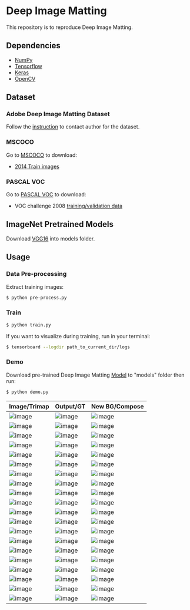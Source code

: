 # Deep Image Matting
This repository is to reproduce Deep Image Matting.

## Dependencies
- [NumPy](http://docs.scipy.org/doc/numpy-1.10.1/user/install.html)
- [Tensorflow](https://www.tensorflow.org/versions/r0.8/get_started/os_setup.html)
- [Keras](https://keras.io/#installation)
- [OpenCV](https://opencv-python-tutroals.readthedocs.io/en/latest/)

## Dataset
### Adobe Deep Image Matting Dataset
Follow the [instruction](https://sites.google.com/view/deepimagematting) to contact author for the dataset.

### MSCOCO
Go to [MSCOCO](http://cocodataset.org/#download) to download:
* [2014 Train images](http://images.cocodataset.org/zips/train2014.zip)


### PASCAL VOC
Go to [PASCAL VOC](http://host.robots.ox.ac.uk/pascal/VOC/) to download:
* VOC challenge 2008 [training/validation data](http://host.robots.ox.ac.uk/pascal/VOC/voc2008/VOCtrainval_14-Jul-2008.tar)

## ImageNet Pretrained Models
Download [VGG16](https://github.com/fchollet/deep-learning-models/releases/download/v0.1/vgg16_weights_tf_dim_ordering_tf_kernels.h5) into models folder.


## Usage
### Data Pre-processing
Extract training images:
```bash
$ python pre-process.py
```

### Train
```bash
$ python train.py
```

If you want to visualize during training, run in your terminal:
```bash
$ tensorboard --logdir path_to_current_dir/logs
```

### Demo
Download pre-trained Deep Image Matting [Model](https://github.com/foamliu/Deep-Image-Matting/releases/download/v1.0/final.42-0.0398.hdf5) to "models" folder then run:
```bash
$ python demo.py
```

Image/Trimap | Output/GT | New BG/Compose | 
|---|---|---|
|![image](https://github.com/foamliu/Deep-Image-Matting/raw/master/images/0_image.png)  | ![image](https://github.com/foamliu/Deep-Image-Matting/raw/master/images/0_out.png)   | ![image](https://github.com/foamliu/Deep-Image-Matting/raw/master/images/0_new_bg.png) |
|![image](https://github.com/foamliu/Deep-Image-Matting/raw/master/images/0_trimap.png) | ![image](https://github.com/foamliu/Deep-Image-Matting/raw/master/images/0_alpha.png) | ![image](https://github.com/foamliu/Deep-Image-Matting/raw/master/images/0_compose.png)|
|![image](https://github.com/foamliu/Deep-Image-Matting/raw/master/images/1_image.png)  | ![image](https://github.com/foamliu/Deep-Image-Matting/raw/master/images/1_out.png)   | ![image](https://github.com/foamliu/Deep-Image-Matting/raw/master/images/1_new_bg.png) | 
|![image](https://github.com/foamliu/Deep-Image-Matting/raw/master/images/1_trimap.png) | ![image](https://github.com/foamliu/Deep-Image-Matting/raw/master/images/1_alpha.png) | ![image](https://github.com/foamliu/Deep-Image-Matting/raw/master/images/1_compose.png)|
|![image](https://github.com/foamliu/Deep-Image-Matting/raw/master/images/2_image.png)  | ![image](https://github.com/foamliu/Deep-Image-Matting/raw/master/images/2_out.png)   | ![image](https://github.com/foamliu/Deep-Image-Matting/raw/master/images/2_new_bg.png) |
|![image](https://github.com/foamliu/Deep-Image-Matting/raw/master/images/2_trimap.png) | ![image](https://github.com/foamliu/Deep-Image-Matting/raw/master/images/2_alpha.png) | ![image](https://github.com/foamliu/Deep-Image-Matting/raw/master/images/2_compose.png)|
|![image](https://github.com/foamliu/Deep-Image-Matting/raw/master/images/3_image.png)  | ![image](https://github.com/foamliu/Deep-Image-Matting/raw/master/images/3_out.png)   | ![image](https://github.com/foamliu/Deep-Image-Matting/raw/master/images/3_new_bg.png) |
|![image](https://github.com/foamliu/Deep-Image-Matting/raw/master/images/3_trimap.png) | ![image](https://github.com/foamliu/Deep-Image-Matting/raw/master/images/3_alpha.png) | ![image](https://github.com/foamliu/Deep-Image-Matting/raw/master/images/3_compose.png)|
|![image](https://github.com/foamliu/Deep-Image-Matting/raw/master/images/4_image.png)  | ![image](https://github.com/foamliu/Deep-Image-Matting/raw/master/images/4_out.png)   | ![image](https://github.com/foamliu/Deep-Image-Matting/raw/master/images/4_new_bg.png) |
|![image](https://github.com/foamliu/Deep-Image-Matting/raw/master/images/4_trimap.png) | ![image](https://github.com/foamliu/Deep-Image-Matting/raw/master/images/4_alpha.png) | ![image](https://github.com/foamliu/Deep-Image-Matting/raw/master/images/4_compose.png)|
|![image](https://github.com/foamliu/Deep-Image-Matting/raw/master/images/5_image.png)  | ![image](https://github.com/foamliu/Deep-Image-Matting/raw/master/images/5_out.png)   | ![image](https://github.com/foamliu/Deep-Image-Matting/raw/master/images/5_new_bg.png) |
|![image](https://github.com/foamliu/Deep-Image-Matting/raw/master/images/5_trimap.png) | ![image](https://github.com/foamliu/Deep-Image-Matting/raw/master/images/5_alpha.png) | ![image](https://github.com/foamliu/Deep-Image-Matting/raw/master/images/5_compose.png)|
|![image](https://github.com/foamliu/Deep-Image-Matting/raw/master/images/6_image.png)  | ![image](https://github.com/foamliu/Deep-Image-Matting/raw/master/images/6_out.png)   | ![image](https://github.com/foamliu/Deep-Image-Matting/raw/master/images/6_new_bg.png) |
|![image](https://github.com/foamliu/Deep-Image-Matting/raw/master/images/6_trimap.png) | ![image](https://github.com/foamliu/Deep-Image-Matting/raw/master/images/6_alpha.png) | ![image](https://github.com/foamliu/Deep-Image-Matting/raw/master/images/6_compose.png)|
|![image](https://github.com/foamliu/Deep-Image-Matting/raw/master/images/7_image.png)  | ![image](https://github.com/foamliu/Deep-Image-Matting/raw/master/images/7_out.png)   | ![image](https://github.com/foamliu/Deep-Image-Matting/raw/master/images/7_new_bg.png) |
|![image](https://github.com/foamliu/Deep-Image-Matting/raw/master/images/7_trimap.png) | ![image](https://github.com/foamliu/Deep-Image-Matting/raw/master/images/7_alpha.png) | ![image](https://github.com/foamliu/Deep-Image-Matting/raw/master/images/7_compose.png)|
|![image](https://github.com/foamliu/Deep-Image-Matting/raw/master/images/8_image.png)  | ![image](https://github.com/foamliu/Deep-Image-Matting/raw/master/images/8_out.png)   | ![image](https://github.com/foamliu/Deep-Image-Matting/raw/master/images/8_new_bg.png) |
|![image](https://github.com/foamliu/Deep-Image-Matting/raw/master/images/8_trimap.png) | ![image](https://github.com/foamliu/Deep-Image-Matting/raw/master/images/8_alpha.png) | ![image](https://github.com/foamliu/Deep-Image-Matting/raw/master/images/8_compose.png)|
|![image](https://github.com/foamliu/Deep-Image-Matting/raw/master/images/9_image.png)  | ![image](https://github.com/foamliu/Deep-Image-Matting/raw/master/images/9_out.png)   | ![image](https://github.com/foamliu/Deep-Image-Matting/raw/master/images/9_new_bg.png) |
|![image](https://github.com/foamliu/Deep-Image-Matting/raw/master/images/9_trimap.png) | ![image](https://github.com/foamliu/Deep-Image-Matting/raw/master/images/9_alpha.png) | ![image](https://github.com/foamliu/Deep-Image-Matting/raw/master/images/9_compose.png)|

